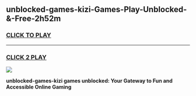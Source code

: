 
## unblocked-games-kizi-Games-Play-Unblocked-&-Free-2h52m
<h3>
<a href="https://premium76.site?title=unblocked-games-kizi&ref=24A">CLICK TO PLAY</a></h3>
<hr>

<h3>
<a href="https://premium76.site?title=unblocked-games-kizi&ref=24A">CLICK 2 PLAY</a>
  
</h3>

<a href="https://premium76.site?title=unblocked-games-kizi&ref=24A"><img src="https://clearcache.store/games.png"></a>


**unblocked-games-kizi games unblocked: Your Gateway to Fun and Accessible Online Gaming**
